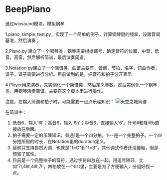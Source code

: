 # BeepPiano
通过winsound模块，模拟钢琴

1.piano_simple_test.py，实现了一个简单的例子，计算钢琴键的频率，设置音调基准，然后演奏；

2.Piano.py 建立了一个钢琴类，钢琴需要根据调号，确定音符的位置，中音，低音，高音，然后解析简谱，最后演奏简谱。

3.Notation.py建立了一个简谱类，曲谱主要有，音调，节拍，名字，词曲作者，谱子。谱子需要进行分析。目前做到的是，把音符和拍子分开表示

4.Player用来演奏，先实例化一个简谱类，然后定义参数。然后实例化一个钢琴类，用钢琴演奏简谱。主要在这个脚本里进行操作。


注意，在输入简谱和拍子时，可能需要一点点乐理知识：
![天空之城简谱](https://github.com/yanming1560/BeepPiano/assets/36906575/2b341fd1-b671-48fd-819f-96110740a0f3)

在简谱中：
1. 低音6，输入'6l'；高音6，输入'6h'；中音6，直接输入'6'。升号#和降号b直接放在后面。
2. 拍子需要一定的乐理知识，普通1是一个四分拍，1---是一个完整拍子。一个四分拍所用的时长，在Notation里的duration定义。
3. 目前只支持自然大调，也就是"1=C"到"1=B"，其他调式作者还没接触，但是预留了属性。
4. 目前是一个完整拍子的音符，通过字符串放在一起，用逗号隔开，比如'7l,4l#,4l#,7l'，四拍放在一个list里，主要是为了方便输入，分组好找一点。
